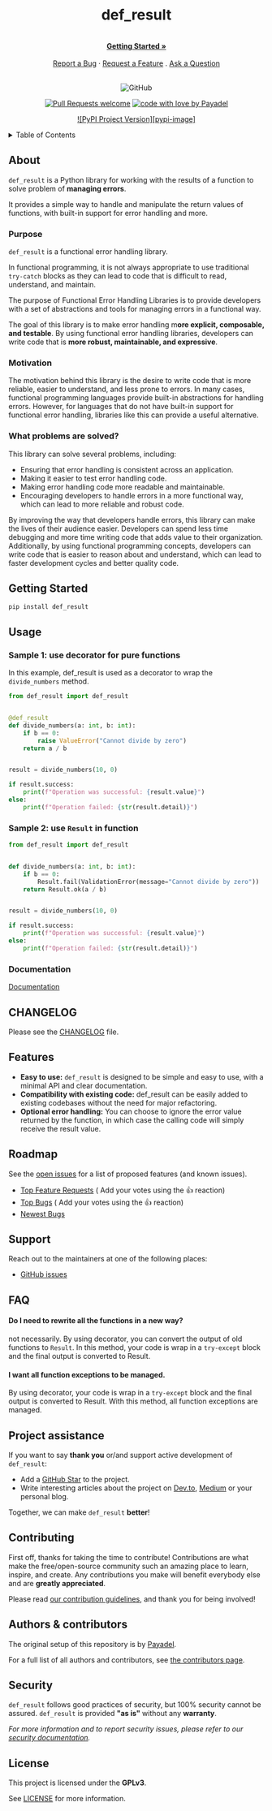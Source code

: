 <div align="center">
  <h1>def_result</h1>
  <br />
  <a href="#getting-started"><strong>Getting Started »</strong></a>
  <br />
  <br />
  <a href="https://github.com/Payadel/def_result/issues/new?assignees=&labels=scope-bug&template=BUG_REPORT.md&title=bug%3A+">Report a Bug</a>
  ·
  <a href="https://github.com/Payadel/def_result/issues/new?assignees=&labels=scope-enhancement&template=FEATURE_REQUEST.md&title=feat%3A+">Request a Feature</a>
  .
  <a href="https://github.com/Payadel/def_result/issues/new?assignees=&labels=help-wanted&template=SUPPORT_QUESTION.md&title=support%3A+">Ask a Question</a>
</div>

<div align="center">
<br />

![GitHub](https://img.shields.io/github/license/Payadel/def_result)

[![Pull Requests welcome](https://img.shields.io/badge/PRs-welcome-ff69b4.svg?style=flat-square)](https://github.com/Payadel/def_result/issues?q=is%3Aissue+is%3Aopen)
[![code with love by Payadel](https://img.shields.io/badge/%3C%2F%3E%20with%20%E2%99%A5%20by-Payadel-ff1414.svg?style=flat-square)](https://github.com/Payadel)

[![PyPI Project Version][pypi-image]][pypi-project-url]

</div>

<details>
<summary>Table of Contents</summary>

- [About](#about)
    - [Demo](#demo)
    - [Built With](#built-with)
- [Getting Started](#getting-started)
    - [Prerequisites](#prerequisites)
    - [Installation](#installation)
- [Usage](#usage)
    - [Documentation](#documentation)
- [Known issues](#known-issues)
- [CHANGELOG](#changelog)
- [Features](#features)
- [Roadmap](#roadmap)
- [Support](#support)
- [Used By](#used-by)
- [FAQ](#faq)
- [Project assistance](#project-assistance)
- [Contributing](#contributing)
- [Authors & contributors](#authors--contributors)
- [Security](#security)
- [License](#license)
- [Acknowledgements](#acknowledgements)
- [Related](#related)

</details>

## About

`def_result` is a Python library for working with the results of a function to solve problem of **managing errors**.

It provides a simple way to handle and manipulate the return values of functions, with built-in support for error
handling and more.

### Purpose

`def_result` is a functional error handling library.

In functional programming, it is not always appropriate to use traditional `try-catch` blocks as they can lead to code
that is difficult to read, understand, and maintain.

The purpose of Functional Error Handling Libraries is to provide developers with a set of abstractions and tools for
managing errors in a functional way.

The goal of this library is to make error handling m**ore explicit, composable, and testable**. By using functional
error handling libraries, developers can write code that is **more robust, maintainable, and expressive**.

### Motivation

The motivation behind this library is the desire to write code that is more reliable, easier to understand, and less
prone to errors. In many cases, functional programming languages provide built-in abstractions for handling errors.
However, for languages that do not have built-in support for functional error handling, libraries like this can provide
a useful alternative.

### What problems are solved?

This library can solve several problems, including:

- Ensuring that error handling is consistent across an application.
- Making it easier to test error handling code.
- Making error handling code more readable and maintainable.
- Encouraging developers to handle errors in a more functional way, which can lead to more reliable and robust code.

By improving the way that developers handle errors, this library can make the lives of their audience easier. Developers
can spend less time debugging and more time writing code that adds value to their organization. Additionally, by using
functional programming concepts, developers can write code that is easier to reason about and understand, which can lead
to faster development cycles and better quality code.

## Getting Started

`pip install def_result`

## Usage

### Sample 1: use decorator for pure functions

In this example, def_result is used as a decorator to wrap the `divide_numbers` method.

```python
from def_result import def_result


@def_result
def divide_numbers(a: int, b: int):
    if b == 0:
        raise ValueError("Cannot divide by zero")
    return a / b


result = divide_numbers(10, 0)

if result.success:
    print(f"Operation was successful: {result.value}")
else:
    print(f"Operation failed: {str(result.detail)}")
```

### Sample 2: use `Result` in function

```python
from def_result import def_result


def divide_numbers(a: int, b: int):
    if b == 0:
        Result.fail(ValidationError(message="Cannot divide by zero"))
    return Result.ok(a / b)


result = divide_numbers(10, 0)

if result.success:
    print(f"Operation was successful: {result.value}")
else:
    print(f"Operation failed: {str(result.detail)}")
```

### Documentation

[Documentation](https://linktodocumentation)

## CHANGELOG

Please see the [CHANGELOG](CHANGELOG.md) file.

## Features

- **Easy to use:** `def_result` is designed to be simple and easy to use, with a minimal API and clear documentation.
- **Compatibility with existing code:** def_result can be easily added to existing codebases without the need for major
  refactoring.
- **Optional error handling:** You can choose to ignore the error value returned by the function, in which case the
  calling code will simply receive the result value.

## Roadmap

See the [open issues](https://github.com/Payadel/def_result/issues) for a list of proposed features (and known issues).

- [Top Feature Requests](https://github.com/Payadel/def_result/issues?q=label%3Ascope-enhancement+is%3Aopen+sort%3Areactions-%2B1-desc) (
  Add your votes using the 👍 reaction)
- [Top Bugs](https://github.com/Payadel/def_result/issues?q=is%3Aissue+is%3Aopen+label%3Ascope-bug+sort%3Areactions-%2B1-desc) (
  Add your votes using the 👍 reaction)
- [Newest Bugs](https://github.com/Payadel/def_result/issues?q=is%3Aopen+is%3Aissue+label%3Ascope-bug)

## Support

Reach out to the maintainers at one of the following places:

- [GitHub issues](https://github.com/Payadel/def_result/issues/new?assignees=&labels=question&template=SUPPORT_QUESTION.md&title=support%3A+)

## FAQ

#### Do I need to rewrite all the functions in a new way?

not necessarily. By using decorator, you can convert the output of old functions to `Result`. In this method, your code
is wrap in a `try-except` block and the final output is converted to Result.

#### I want all function exceptions to be managed.

By using decorator, your code is wrap in a `try-except` block and the final output is converted to Result. With this
method, all function exceptions are managed.

## Project assistance

If you want to say **thank you** or/and support active development of `def_result`:

- Add a [GitHub Star](https://github.com/Payadel/def_result) to the project.
- Write interesting articles about the project on [Dev.to](https://dev.to/), [Medium](https://medium.com/) or your
  personal blog.

Together, we can make `def_result` **better**!

## Contributing

First off, thanks for taking the time to contribute! Contributions are what make the free/open-source community such an
amazing place to learn, inspire, and create. Any contributions you make will benefit everybody else and are **greatly
appreciated**.

Please read [our contribution guidelines](docs/CONTRIBUTING.md), and thank you for being involved!

## Authors & contributors

The original setup of this repository is by [Payadel](https://github.com/Payadel).

For a full list of all authors and contributors,
see [the contributors page](https://github.com/Payadel/def_result/contributors).

## Security

`def_result` follows good practices of security, but 100% security cannot be assured. `def_result` is provided **"as
is"** without any **warranty**.

_For more information and to report security issues, please refer to our [security documentation](docs/SECURITY.md)._

## License

This project is licensed under the **GPLv3**.

See [LICENSE](LICENSE) for more information.


<!-- Badges: -->

[pypi-project-url]: https://pypi.org/project/def_result/
